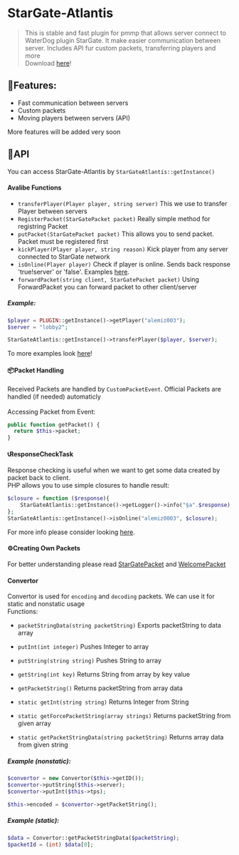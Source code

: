 # StarGate-Atlantis
> This is stable and fast plugin for pmmp that allows server connect to WaterDog plugin StarGate. It make easier communication between server. Includes API fur custom packets, transferring players and more 
</br> Download [here](https://poggit.pmmp.io/ci/Alemiz112/StarGate-Atlantis/)!

## 🎯Features:
- Fast communication between servers
- Custom packets
- Moving players between servers (API)

More features will be added very soon

## 🔧API
You can access StarGate-Atlantis by ``StarGateAtlantis::getInstance()``
#### Avalibe Functions
- ``transferPlayer(Player player, string server)`` This we use to transfer Player between servers
- ``RegisterPacket(StarGatePacket packet)`` Really simple method for registring Packet
- ``putPacket(StarGatePacket packet)`` This allows you to send packet. Packet must be registered first
- ``kickPlayer(Player player, string reason)``  Kick player from any server connected to StarGate network
- ``isOnline(Player player)`` Check if player is online. Sends back response 'true!server' or 'false'. Examples [here](https://github.com/Alemiz112/StarGate-Universe/tree/master/src/tests#playeronline-response).
- ``forwardPacket(string client, StarGatePacket packet)`` Using ForwardPacket you can forward packet to other client/server
##### Example:
```php
$player = PLUGIN::getInstance()->getPlayer("alemiz003");
$server = "lobby2";

StarGateAtlantis::getInstance()->transferPlayer($player, $server);
```
To more examples look [here](https://github.com/Alemiz112/StarGate-Atlantis/tree/master/src/tests)!

#### 📦Packet Handling
Received Packets are handled by ``CustomPacketEvent``. Official Packets are handled (if needed) automaticly</br></br>
Accessing Packet from Event:</br>
```php
public function getPacket() {
  return $this->packet;
}
```
#### 📞ResponseCheckTask
Response checking is useful when we want to get some data created by packet back to client.</br>
PHP allows you to use simple closures to handle result:
```php
$closure = function ($response){
    StarGateAtlantis::getInstance()->getLogger()->info("§a".$response);
};
StarGateAtlantis::getInstance()->isOnline("alemiz0003", $closure);
``` 
For more info please consider looking [here](https://github.com/Alemiz112/StarGate-Universe/tree/master/src/tests).

#### ⚙️Creating Own Packets
For better understanding please read [StarGatePacket](https://github.com/Alemiz112/StarGate-Atlantis/blob/master/src/alemiz/sga/packets/StarGatePacket.php) and [WelcomePacket](https://github.com/Alemiz112/StarGate-Atlantis/blob/master/src/alemiz/sga/packets/WelcomePacket.php)
#### Convertor
Convertor is used for ``encoding`` and ``decoding`` packets. We can use it for static and nonstatic usage</br>
Functions:</br>
- ``packetStringData(string packetString)`` Exports packetString to data array
- ``putInt(int integer)`` Pushes Integer to array
- ``putString(string string)`` Pushes String to array
- ``getString(int key)`` Returns String from array by key value
- ``getPacketString()`` Returns packetString from array data

- ``static getInt(string string)`` Returns Integer from String
- ``static getForcePacketString(array strings)`` Returns packetString from given array
- ``static getPacketStringData(string packetString)`` Returns array data from given string

##### Example (nonstatic):
```php
$convertor = new Convertor($this->getID());
$convertor->putString($this->server);
$convertor->putInt($this->tps);

$this->encoded = $convertor->getPacketString();
```
##### Example (static):
```php
$data = Convertor::getPacketStringData($packetString);
$packetId = (int) $data[0];
```
